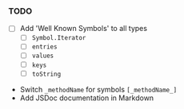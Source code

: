 ### TODO

- [ ] Add 'Well Known Symbols' to all types
  - [ ] `Symbol.Iterator`
  - [ ] `entries`
  - [ ] `values`
  - [ ] `keys`
  - [ ] `toString`
- Switch `_methodName` for symbols `[_methodName_]`
- Add JSDoc documentation in Markdown
